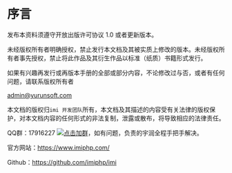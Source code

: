 # 序言

发布本资料须遵守开放出版许可协议 1.0 或者更新版本。

未经版权所有者明确授权，禁止发行本文档及其被实质上修改的版本。未经版权所有者事先授权，禁止将此作品及其衍生作品以标准（纸质）书籍形式发行。

如果有兴趣再发行或再版本手册的全部或部分内容，不论修改过与否，或者有任何问题，请联系版权所有者

[admin@yurunsoft.com](mailto:admin@yurunsoft.com)

本文档的版权归`imi 开发团队`所有，本文档及其描述的内容受有关法律的版权保护，对本文档内容的任何形式的非法复制，泄露或散布，将导致相应的法律责任。

QQ群：17916227 [![点击加群](https://pub.idqqimg.com/wpa/images/group.png)](https://jq.qq.com/?_wv=1027&k=5wXf4Zq "点击加群")，如有问题，负责的宇润全程手把手解决。

官方网站：https://www.imiphp.com/

Github：https://github.com/imiphp/imi
